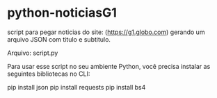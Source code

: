 # python-noticiasG1
script para pegar noticias do site: (https://g1.globo.com) gerando um arquivo JSON com titulo e subtitulo.

Arquivo: script.py

Para usar esse script no seu ambiente Python, você precisa instalar as seguintes bibliotecas no CLI:

pip install json
pip install requests
pip install bs4




 

